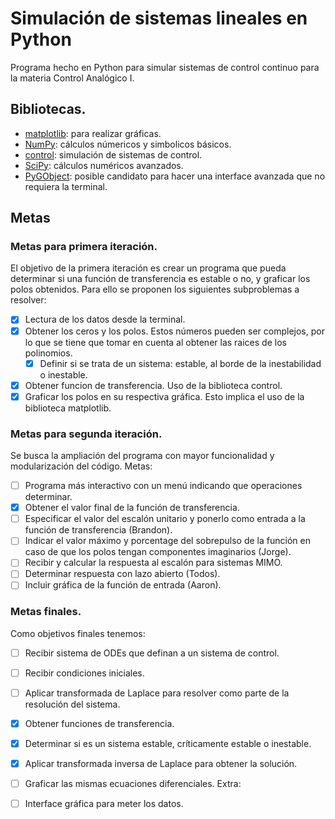 # Simulación de sistemas lineales en Python
Programa hecho en Python para simular sistemas de control continuo para la
materia Control Analógico I.

## Bibliotecas.
- [matplotlib](https://matplotlib.org/): para realizar gráficas.
- [NumPy](https://numpy.org/): cálculos númericos y simbolicos básicos.
- [control](https://python-control.readthedocs.io/en/0.9.4/): simulación de
    sistemas de control.
- [SciPy](https://scipy.org/): cálculos numéricos avanzados.
- [PyGObject](https://pygobject.readthedocs.io/en/latest/): posible candidato
    para hacer una interface avanzada que no requiera la terminal.

## Metas
### Metas para primera iteración.
El objetivo de la primera iteración es crear un programa que pueda determinar
si una función de transferencia es estable o no, y graficar los polos obtenidos.
Para ello se proponen los siguientes subproblemas a resolver:
- [x] Lectura de los datos desde la terminal.
- [x] Obtener los ceros y los polos. Estos números pueden ser complejos, por lo
    que se tiene que tomar en cuenta al obtener las raices de los polinomios.
    - [x] Definir si se trata de un sistema: estable, al borde de la inestabilidad o inestable.
- [x] Obtener funcion de transferencia. Uso de la biblioteca control.
- [x] Graficar los polos en su respectiva gráfica. Esto implica el uso de la
    biblioteca matplotlib.
### Metas para segunda iteración.
Se busca la ampliación del programa con mayor funcionalidad y modularización del
código.
Metas:
- [ ] Programa más interactivo con un menú indicando que operaciones determinar.
- [x] Obtener el valor final de la función de transferencia.
- [ ] Especificar el valor del escalón unitario y ponerlo como entrada a la 
    función de transferencia (Brandon).
- [ ] Indicar el valor máximo y porcentage del sobrepulso de la función en 
    caso de que los polos tengan componentes imaginarios (Jorge).
- [ ] Recibir y calcular la respuesta al escalón para sistemas MIMO.
- [ ] Determinar respuesta con lazo abierto (Todos).
- [ ] Incluir gráfica de la función de entrada (Aaron).
### Metas finales.
Como objetivos finales tenemos:
- [ ] Recibir sistema de ODEs que definan a un sistema de control.
- [ ] Recibir condiciones iniciales.
- [ ] Aplicar transformada de Laplace para resolver como parte de la resolución
      del sistema.
- [x] Obtener funciones de transferencia.
- [x] Determinar si es un sistema estable, críticamente estable o inestable.
- [x] Aplicar transformada inversa de Laplace para obtener la solución.
- [ ] Graficar las mismas ecuaciones diferenciales.
Extra:
- [ ] Interface gráfica para meter los datos.

